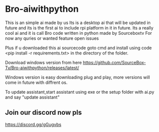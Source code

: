 # Bro-aiwithpython
This is an simple ai made by us
Its is a desktop ai that will be updated in future and its is the first ai to include rpi platform in it in future. 
Its a really cool ai and it is call Bro code written in python made by Sourceboxtv
For now any  quries or wanted feature open issues


Plus if u downloaded this ai sourcecode goto cmd and install using code <pip install -r requirements.txt> in the directory of the folder.

 
Download windows version from here https://github.com/SourceBox-Tv/Bro-aiwithpython/releases/latest/
 
Windows version is easy downloading plug and play, more versions will come in future with diffrent os.

 
 To update assistant,start assistant using exe or the setup folder with ai.py and say "update assistant"


 <h2>Join our discord now pls </h2>
 
https://discord.gg/gGugvbs

